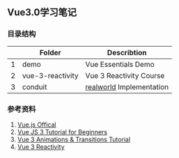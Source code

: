 ## Vue3.0学习笔记


### 目录结构
|      |  Folder         | Describtion                  |
| ---- | ----            | ----                         |
|1     |demo             |Vue Essentials Demo           |
|2     |vue-3-reactivity |Vue 3 Reactivity Course       | 
|3     |conduit          |[realworld](https://github.com/gothinkster/realworld) Implementation       | 


### 参考资料
1. [Vue.js Offical](https://v3.vuejs.org/)
2. [Vue JS 3 Tutorial for Beginners](https://youtube.com/playlist?list=PL4cUxeGkcC9hYYGbV60Vq3IXYNfDk8At1)
3. [Vue 3 Animations & Transitions Tutorial](https://www.youtube.com/playlist?list=PL4cUxeGkcC9ghm7-iTfS9n468Kp7l9Ipu)
4. [Vue 3 Reactivity](https://www.vuemastery.com/courses/vue-3-reactivity/)
		




